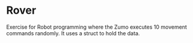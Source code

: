 # Rover
Exercise for Robot programming where the Zumo executes 10 movement commands randomly.
It uses a struct to hold the data.

